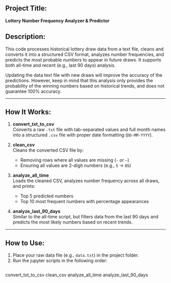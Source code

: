 ## Project Title:
**Lottery Number Frequency Analyzer & Predictor**

## Description:
This code processes historical lottery draw data from a text file, cleans and converts it into a structured CSV format, analyzes number frequencies, and predicts the most probable numbers to appear in future draws. It supports both all-time and recent (e.g., last 90 days) analysis.

Updating the data text file with new draws will improve the accuracy of the predictions. However, keep in mind that this analysis only provides the probability of the winning numbers based on historical trends, and does not guarantee 100% accuracy.

---

## How It Works:

1. **convert_txt_to_csv**  
   Converts a raw `.txt` file with tab-separated values and full month names into a structured `.csv` file with proper date formatting (`DD-MM-YYYY`).

2. **clean_csv**  
   Cleans the converted CSV file by:
   - Removing rows where all values are missing (`-` or `–`)
   - Ensuring all values are 2-digit numbers (e.g., `5` → `05`)

3. **analyze_all_time**  
   Loads the cleaned CSV, analyzes number frequency across all draws, and prints:
   - Top 5 predicted numbers
   - Top 10 most frequent numbers with percentage appearances

4. **analyze_last_90_days**  
   Similar to the all-time script, but filters data from the last 90 days and predicts the most likely numbers based on recent trends.

---

## How to Use:

1. Place your raw data file (e.g., `data.txt`) in the project folder.
2. Run the jupyter scripts in the following order:
   ```bash
convert_txt_to_csv
clean_csv
analyze_all_time
analyze_last_90_days